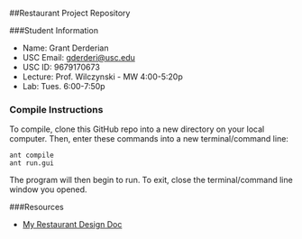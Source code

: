 ##Restaurant Project Repository

###Student Information
  + Name: Grant Derderian
  + USC Email: gderderi@usc.edu
  + USC ID: 9679170673
  + Lecture: Prof. Wilczynski - MW 4:00-5:20p
  + Lab: Tues. 6:00-7:50p

### Compile Instructions
To compile, clone this GitHub repo into a new directory on your local computer. Then, enter these commands into a new terminal/command line:
```
ant compile
ant run.gui
```
The program will then begin to run. To exit, close the terminal/command line window you opened.

###Resources
  + [My Restaurant Design Doc](https://github.com/usc-csci201-fall2013/restaurant_gderderi/blob/master/docs/DesignDoc.md)
